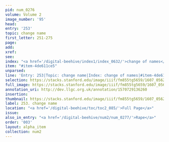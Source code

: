 ```yaml
---
pid: num_0276
volume: Volume 2
image_number: '95'
head:
entry: '253'
topic: change name
first_letter: 251-275
page:
add:
xref:
see:
index: "<a href='/digital-beehive/index1/index_0632/'>change of names</a>"
item: "#item-4de611ce5"
unparsed:
line: 'Entry: 253|Topic: change name|Index: change of names|#item-4de611ce5'
selection: https://stacks.stanford.edu/image/iiif/fm855tg5659/1607_0562/225,981,3083,495/full/0/default.jpg
full_image: https://stacks.stanford.edu/image/iiif/fm855tg5659/1607_0562/full/full/0/default.jpg
annotation_uri: http://dev.llgc.org.uk/annotation/1570729136260
insertion:
thumbnail: https://stacks.stanford.edu/image/iiif/fm855tg5659/1607_0562/225,981,600,180/250,/0/default.jpg
label: 253. change name
location: "<a href='/digital-beehive/toc/toc2_085/'>Full Page</a>"
issue:
also_in_entry: "<a href='/digital-beehive/num2/num_0277/'>Rape</a>"
order: '003'
layout: alpha_item
collection: num2
---
```

